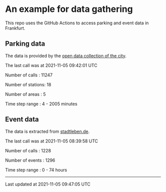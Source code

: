 # An example for data gathering

This repo uses the GitHub Actions to access parking and event data in Frankfurt.

## Parking data
The data is provided by the [open data collection of the city](https://www.offenedaten.frankfurt.de/).

The last call was at 2021-11-05 09:42:01 UTC

Number of calls   : 11247

Number of stations:    18

Number of areas   :     5

Time step range   :     4 -  2005 minutes


## Event data
The data is extracted from [stadtleben.de](https://stadtleben.de/frankfurt/).

The last call was at 2021-11-05 08:39:58 UTC

Number of calls   : 1228

Number of events  : 1296

Time step range   :    0 -   74 hours


----

Last updated at 2021-11-05 09:47:05 UTC
